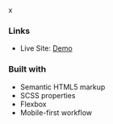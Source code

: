 x
### Links

- Live Site: [Demo]()

### Built with

- Semantic HTML5 markup
- SCSS properties
- Flexbox
- Mobile-first workflow

 
